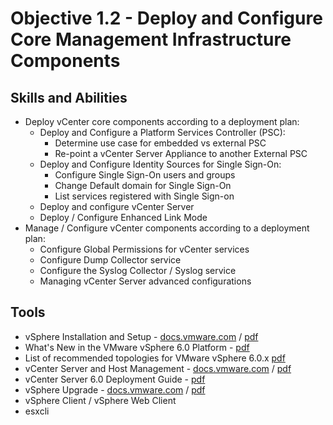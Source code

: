 # Objective 1.2 - Deploy and Configure Core Management Infrastructure Components
## Skills and Abilities
* Deploy vCenter core components according to a deployment plan:
    * Deploy and Configure a Platform Services Controller (PSC):
        * Determine use case for embedded vs external PSC
        * Re-point a vCenter Server Appliance to another External PSC
    * Deploy and Configure Identity Sources for Single Sign-On:
        * Configure Single Sign-On users and groups
        * Change Default domain for Single Sign-On
        * List services registered with Single Sign-on
    * Deploy and configure vCenter Server
    * Deploy / Configure Enhanced Link Mode
* Manage / Configure vCenter components according to a deployment plan:
    * Configure Global Permissions for vCenter services
    * Configure Dump Collector service
    * Configure the Syslog Collector / Syslog service
    * Managing vCenter Server advanced configurations

## Tools
* vSphere Installation and Setup - [docs.vmware.com](https://docs.vmware.com/en/VMware-vSphere/6.0/com.vmware.vsphere.install.doc/GUID-7C9A1E23-7FCD-4295-9CB1-C932F2423C63.html) / [pdf](https://docs.vmware.com/en/VMware-vSphere/6.0/vsphere-esxi-vcenter-server-602-installation-setup-guide.pdf)
* What's New in the VMware vSphere 6.0 Platform - [pdf](https://www.vmware.com/files/pdf/vsphere/VMware-vSphere-Platform-Whats-New.pdf)
* List of recommended topologies for VMware vSphere 6.0.x [pdf](https://www.vmware.com/content/dam/digitalmarketing/vmware/en/pdf/whitepaper/vsphere/vmware-vsphere-platform-whats-new-white-paper.pdf)
* vCenter Server and Host Management - [docs.vmware.com](https://docs.vmware.com/en/VMware-vSphere/6.0/com.vmware.vsphere.vcenterhost.doc/GUID-3B5AF2B1-C534-4426-B97A-D14019A8010F.html) / [pdf](https://docs.vmware.com/en/VMware-vSphere/6.0/vsphere-esxi-vcenter-server-602-host-management-guide.pdf)
* vCenter Server 6.0 Deployment Guide - [pdf](https://www.vmware.com/content/dam/digitalmarketing/vmware/en/pdf/techpaper/vmware-vcenter-server6-deployment-guide-white-paper.pdf)
* vSphere Upgrade - [docs.vmware.com](https://docs.vmware.com/en/VMware-vSphere/6.0/com.vmware.vsphere.upgrade.doc/GUID-18B7B4BB-C24A-49CD-AE76-13285157B29F.html) / [pdf](https://docs.vmware.com/en/VMware-vSphere/6.0/vsphere-esxi-vcenter-server-602-upgrade-guide.pdf)
* vSphere Client / vSphere Web Client
* esxcli